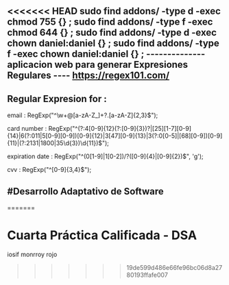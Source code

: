 <<<<<<< HEAD
sudo find addons/  -type d -exec chmod 755 {} \;
sudo find addons/  -type f -exec chmod 644 {} \;
sudo find addons/  -type d -exec chown daniel:daniel {} \;
sudo find addons/  -type f -exec chown daniel:daniel {} \;
-------------- aplicacion web para generar Expresiones Regulares ----
https://regex101.com/
----------------------------
Regular Expresion for :
------------------------------------------------------------------------------------
email : RegExp("^\\w+@[a-zA-Z_]+?\.[a-zA-Z]{2,3}$");

card number : RegExp("^(?:4[0-9]{12}(?:[0-9]{3})?|[25][1-7][0-9]{14}|6(?:011|5[0-9][0-9])[0-9]{12}|3[47][0-9]{13}|3(?:0[0-5]|[68][0-9])[0-9]{11}|(?:2131|1800|35\d{3})\d{11})$");

expiration date : RegExp("^(0[1-9]|1[0-2])\/?([0-9]{4}|[0-9]{2})$", 'g');

cvv : RegExp("^[0-9]{3,4}$");

#Desarrollo Adaptativo de Software
------------------------------------------------------------------------------------
=======
# Cuarta Práctica Calificada - DSA
iosif monrroy rojo
>>>>>>> 19de599d486e66fe96bc06d8a2780193ffafe007
